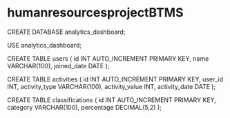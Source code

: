 # humanresourcesprojectBTMS
CREATE DATABASE analytics_dashboard;

USE analytics_dashboard;

CREATE TABLE users (
    id INT AUTO_INCREMENT PRIMARY KEY,
    name VARCHAR(100),
    joined_date DATE
);

CREATE TABLE activities (
    id INT AUTO_INCREMENT PRIMARY KEY,
    user_id INT,
    activity_type VARCHAR(100),
    activity_value INT,
    activity_date DATE
);

CREATE TABLE classifications (
    id INT AUTO_INCREMENT PRIMARY KEY,
    category VARCHAR(100),
    percentage DECIMAL(5,2)
);
